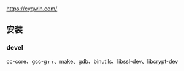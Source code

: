 #

https://cygwin.com/

## 安装

### devel

cc-core、gcc-g++、make、gdb、binutils、libssl-dev、libcrypt-dev

